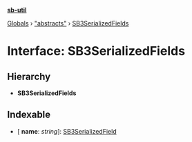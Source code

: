 **[sb-util](../README.md)**

[Globals](../globals.md) › ["abstracts"](../modules/_abstracts_.md) › [SB3SerializedFields](_abstracts_.sb3serializedfields.md)

# Interface: SB3SerializedFields

## Hierarchy

* **SB3SerializedFields**

## Indexable

* \[ **name**: *string*\]: [SB3SerializedField](../modules/_abstracts_.md#sb3serializedfield)